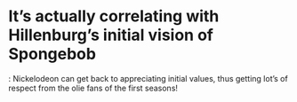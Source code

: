 # It’s actually correlating with Hillenburg’s initial vision of Spongebob

: Nickelodeon can get back to appreciating initial values, thus getting lot’s of respect from the olie fans of the first seasons!